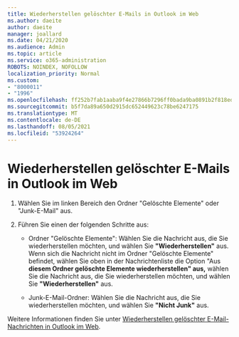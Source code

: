 ```yaml
---
title: Wiederherstellen gelöschter E-Mails in Outlook im Web
ms.author: daeite
author: daeite
manager: joallard
ms.date: 04/21/2020
ms.audience: Admin
ms.topic: article
ms.service: o365-administration
ROBOTS: NOINDEX, NOFOLLOW
localization_priority: Normal
ms.custom:
- "8000011"
- "1996"
ms.openlocfilehash: ff252b7fab1aaba9f4e27866b7296ff0bada9ba0891b2f818eda4b7e7a3a3c31
ms.sourcegitcommit: b5f7da89a650d2915dc652449623c78be6247175
ms.translationtype: MT
ms.contentlocale: de-DE
ms.lasthandoff: 08/05/2021
ms.locfileid: "53924264"
---
```

# <a name="recover-deleted-email-in-outlook-on-the-web"></a>Wiederherstellen gelöschter E-Mails in Outlook im Web

1. Wählen Sie im linken Bereich den Ordner "Gelöschte Elemente" oder "Junk-E-Mail" aus.

2. Führen Sie einen der folgenden Schritte aus:

    - Ordner "Gelöschte Elemente": Wählen Sie die Nachricht aus, die Sie wiederherstellen möchten, und wählen Sie **"Wiederherstellen"** aus. Wenn sich die Nachricht nicht im Ordner "Gelöschte Elemente" befindet, wählen Sie oben in der Nachrichtenliste die Option "Aus **diesem Ordner gelöschte Elemente wiederherstellen" aus,** wählen Sie die Nachricht aus, die Sie wiederherstellen möchten, und wählen Sie **"Wiederherstellen"** aus.

    - Junk-E-Mail-Ordner: Wählen Sie die Nachricht aus, die Sie wiederherstellen möchten, und wählen Sie **"Nicht Junk"** aus.

Weitere Informationen finden Sie unter [Wiederherstellen gelöschter E-Mail-Nachrichten in Outlook im Web](https://support.office.com/article/a8ca78ac-4721-4066-95dd-571842e9fb11).
